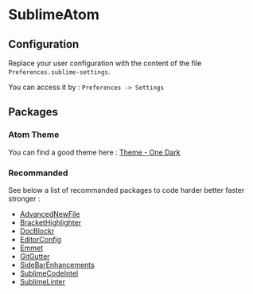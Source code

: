 # SublimeAtom

## Configuration

Replace your user configuration with the content of the file `Preferences.sublime-settings`.

You can access it by : `Preferences -> Settings`

## Packages

### Atom Theme

You can find a good theme here : [Theme - One Dark](https://github.com/andresmichel/one-dark-theme)

### Recommanded

See below a list of recommanded packages to code harder better faster stronger :

- [AdvancedNewFile](https://packagecontrol.io/packages/AdvancedNewFile)
- [BracketHighlighter](https://packagecontrol.io/packages/BracketHighlighter)
- [DocBlockr](https://packagecontrol.io/packages/DocBlockr)
- [EditorConfig](https://packagecontrol.io/packages/EditorConfig)
- [Emmet](https://packagecontrol.io/packages/Emmet)
- [GitGutter](https://packagecontrol.io/packages/GitGutter)
- [SideBarEnhancements](https://packagecontrol.io/packages/SideBarEnhancements)
- [SublimeCodeIntel](https://packagecontrol.io/packages/SublimeCodeIntel)
- [SublimeLinter](https://packagecontrol.io/packages/SublimeLinter)
